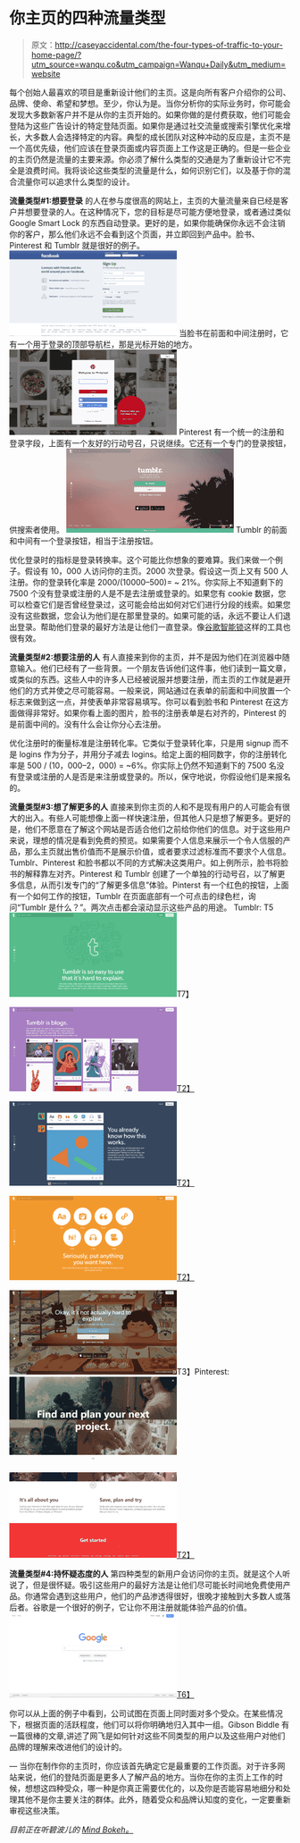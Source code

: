 # 你主页的四种流量类型

> 原文：<http://caseyaccidental.com/the-four-types-of-traffic-to-your-home-page/?utm_source=wanqu.co&utm_campaign=Wanqu+Daily&utm_medium=website>

每个创始人最喜欢的项目是重新设计他们的主页。这是向所有客户介绍你的公司、品牌、使命、希望和梦想。至少，你认为是。当你分析你的实际业务时，你可能会发现大多数新客户并不是从你的主页开始的。如果你做的是付费获取，他们可能会登陆为这些广告设计的特定登陆页面。如果你是通过社交流量或搜索引擎优化来增长，大多数人会选择特定的内容。典型的成长团队对这种冲动的反应是，主页不是一个高优先级，他们应该在登录页面或内容页面上工作这是正确的。但是一些企业的主页仍然是流量的主要来源。你必须了解什么类型的交通是为了重新设计它不完全是浪费时间。我将谈论这些类型的流量是什么，如何识别它们，以及基于你的混合流量你可以追求什么类型的设计。

**流量类型#1:想要登录**
的人在参与度很高的网站上，主页的大量流量来自已经是客户并想要登录的人。在这种情况下，您的目标是尽可能方便地登录，或者通过类似 Google Smart Lock 的东西自动登录。更好的是，如果你能确保你永远不会注销你的客户，那么他们永远不会看到这个页面，并立即回到产品中。脸书、Pinterest 和 Tumblr 就是很好的例子。
[![](img/f59750ac9e04aa773bc03ae6e5dffcd6.png)](https://secureservercdn.net/50.62.195.160/q3u.d9b.myftpupload.com/wp-content/uploads/2018/03/Facebook-Homepage.png) 
当脸书在前面和中间注册时，它有一个用于登录的顶部导航栏，那是光标开始的地方。
[![](img/bcfbad93f20d1592b9c470e3b3027abb.png)](https://secureservercdn.net/50.62.195.160/q3u.d9b.myftpupload.com/wp-content/uploads/2018/03/Pinterest-Home-Page.png)
Pinterest 有一个统一的注册和登录字段，上面有一个友好的行动号召，只说继续。它还有一个专门的登录按钮，供搜索者使用。
[![](img/d7292bb4d18aadb10a50a46ec19fbb4f.png)](https://secureservercdn.net/50.62.195.160/q3u.d9b.myftpupload.com/wp-content/uploads/2018/03/Tumble-Homepage-1.png) 
Tumblr 的前面和中间有一个登录按钮，相当于注册按钮。

优化登录时的指标是登录转换率。这个可能比你想象的要难算。我们来做一个例子。假设有 10，000 人访问你的主页。2000 次登录。假设这一页上又有 500 人注册。你的登录转化率是 2000/(10000–500)= ~ 21%。你实际上不知道剩下的 7500 个没有登录或注册的人是不是去注册或登录的。如果您有 cookie 数据，您可以检查它们是否曾经登录过，这可能会给出如何对它们进行分段的线索。如果您没有这些数据，您会认为他们是在那里登录的。如果可能的话，永远不要让人们退出登录。帮助他们登录的最好方法是让他们一直登录。像[谷歌智能锁](https://get.google.com/smartlock/)这样的工具也很有效。

**流量类型#2:想要注册的人**
有人直接来到你的主页，并不是因为他们在浏览器中随意输入。他们已经有了一些背景。一个朋友告诉他们这件事，他们读到一篇文章，或类似的东西。这些人中的许多人已经被说服并想要注册，而主页的工作就是避开他们的方式并使之尽可能容易。一般来说，网站通过在表单的前面和中间放置一个标志来做到这一点，并使表单非常容易填写。你可以看到脸书和 Pinterest 在这方面做得非常好。如果你看上面的图片，脸书的注册表单是右对齐的，Pinterest 的是前面中间的。没有什么会让你分心去注册。

优化注册时的衡量标准是注册转化率。它类似于登录转化率，只是用 signup 而不是 logins 作为分子，并用分子减去 logins。给定上面的相同数字，你的注册转化率是 500 / (10，000–2，000) = ~6%。你实际上仍然不知道剩下的 7500 名没有登录或注册的人是否是来注册或登录的。所以，保守地说，你假设他们是来报名的。

**流量类型#3:想了解更多的人**
直接来到你主页的人和不是现有用户的人可能会有很大的出入。有些人可能想像上面一样快速注册，但其他人只是想了解更多。更好的是，他们不愿意在了解这个网站是否适合他们之前给你他们的信息。对于这些用户来说，理想的情况是看到免费的预览。如果需要个人信息来展示一个令人信服的产品，那么主页就出售价值而不是展示价值，或者要求过滤标准而不要求个人信息。Tumblr、Pinterest 和脸书都以不同的方式解决这类用户。如上例所示，脸书将脸书的解释靠左对齐。Pinterest 和 Tumblr 创建了一个单独的行动号召，以了解更多信息，从而引发专门的“了解更多信息”体验。Pinterst 有一个红色的按钮，上面有一个如何工作的按钮，Tumblr 在页面底部有一个可点击的绿色栏，询问“Tumblr 是什么？”。两次点击都会滚动显示这些产品的用途。
Tumblr:
T5![](img/e581c3c3392a871cbde8bfbaf3778b6d.png)T7】

[![](img/fc4b69222c6db66857d31683b2c90b64.png)T2】](https://secureservercdn.net/50.62.195.160/q3u.d9b.myftpupload.com/wp-content/uploads/2018/03/Tumblr-Homepage-3.png)

[![](img/822e56f146f047cd24dc9eadcc0f898b.png)T2】](https://secureservercdn.net/50.62.195.160/q3u.d9b.myftpupload.com/wp-content/uploads/2018/03/Tumblr-Homepage-4.png)

[![](img/d3b7e4c6037043946b8712e1d2d9f7fc.png)T2】](https://secureservercdn.net/50.62.195.160/q3u.d9b.myftpupload.com/wp-content/uploads/2018/03/Tumblr-Homepage-5.png)

[![](img/beab5845f0b1eb7b4751ed5bddfec5e3.png)](https://secureservercdn.net/50.62.195.160/q3u.d9b.myftpupload.com/wp-content/uploads/2018/03/Tumblr-Homepage-6.png)T3】Pinterest:
[![](img/9b04ef036bc5c2dd165ec63668acd975.png)](https://secureservercdn.net/50.62.195.160/q3u.d9b.myftpupload.com/wp-content/uploads/2018/03/Pinterest-Homepage-2.png)

[![](img/b540099e1f5fa89e6b44fa39486ec1a9.png)T2】](https://secureservercdn.net/50.62.195.160/q3u.d9b.myftpupload.com/wp-content/uploads/2018/03/Pinterest-Homepage-3.png)

**流量类型#4:持怀疑态度的人**
第四种类型的新用户会访问你的主页。就是这个人听说了，但是很怀疑。吸引这些用户的最好方法是让他们尽可能长时间地免费使用产品。你通常会遇到这些用户，他们的产品渗透得很好，很晚才接触到大多数人或落后者。谷歌是一个很好的例子，它让你不用注册就能体验产品的价值。
[![](img/103279a99ce4fc184fdba5d308838348.png)T6】](https://secureservercdn.net/50.62.195.160/q3u.d9b.myftpupload.com/wp-content/uploads/2018/03/Google-Homepage.png)

你可以从上面的例子中看到，公司试图在页面上同时面对多个受众。在某些情况下，根据页面的活跃程度，他们可以将你明确地归入其中一组。Gibson Biddle 有一篇很棒的文章,讲述了网飞是如何针对这些不同类型的用户以及这些用户对他们品牌的理解来改进他们的设计的。

—
当你在制作你的主页时，你应该首先确定它是最重要的工作页面。对于许多网站来说，他们的登陆页面是更多人了解产品的地方。当你在你的主页上工作的时候，想想这四种受众，哪一种是你真正需要优化的，以及你是否能容易地细分和处理其他不是你主要关注的群体。此外，随着受众和品牌认知度的变化，一定要重新审视这些决策。

*目前正在听碧波儿的 [Mind Bokeh。](https://open.spotify.com/album/4VXEMU4mlHvP5Zb8M83wM2?si=Pt6HYmbcTjGbrCcep_OWcA)*